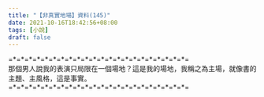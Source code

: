 ```yaml
---
title: "【非真實地場】資料(145)"
date: 2021-10-16T18:42:56+08:00
tags: [小說]
draft: false
---
```


=\*=\*=\*=\*=\*=\*=\*=\*=\*=\*=\*=\*=\*=\*=\*=\*=\*=\*=\*=\*=\*=\*=  
那個男人說我的表演只局限在一個場地？這是我的場地，我稱之為主場，就像書的主題、主風格，這是事實。  
=\*=\*=\*=\*=\*=\*=\*=\*=\*=\*=\*=\*=\*=\*=\*=\*=\*=\*=\*=\*=\*=\*=  